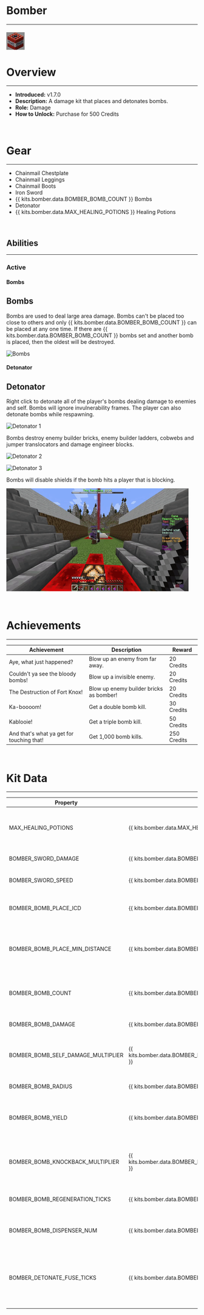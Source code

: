 
# Bomber

***

#### ![bomber-icon](../assets/kits/bomber/bomber-icon.jpg)

# Overview
***
- **Introduced:** v1.7.0
- **Description:** A damage kit that places and detonates bombs.
- **Role:** Damage
- **How to Unlock:** Purchase for 500 Credits

<br />  

# Gear
***
- Chainmail Chestplate
- Chainmail Leggings
- Chainmail Boots
- Iron Sword
- {{ kits.bomber.data.BOMBER_BOMB_COUNT }} Bombs
- Detonator
- {{ kits.bomber.data.MAX_HEALING_POTIONS }} Healing Potions

<br />  

## Abilities
***
### Active
<!-- tabs:start -->
#### **Bombs**
## Bombs
Bombs are used to deal large area damage. Bombs can't be placed too close to others and only {{ kits.bomber.data.BOMBER_BOMB_COUNT }} can be placed at any one time. If there are {{ kits.bomber.data.BOMBER_BOMB_COUNT }} bombs set and another bomb is placed, then the oldest will be destroyed.

![Bombs](../assets/kits/bomber/Bomber%20-%20Bombs.gif)

#### **Detonator**
## Detonator
Right click to detonate all of the player's bombs dealing damage to enemies and self. Bombs will ignore invulnerability frames. The player can also detonate bombs while respawning.

![Detonator 1](../assets/kits/bomber/Bomber%20-%20Detonate.gif)

Bombs destroy enemy builder bricks, enemy builder ladders, cobwebs and jumper translocators and damage engineer blocks.

![Detonator 2](../assets/kits/bomber/Bomber%20-%20Detonate%20Bricks.gif)

![Detonator 3](../assets/kits/bomber/Bomber%20-%20Detonate%20Engineer%20Blocks.gif)

Bombs will disable shields if the bomb hits a player that is blocking.

![Detonator 4](../assets/kits/bomber/Bomber%20-%20Detonate%20Shield.gif)

<!-- tabs:end -->
<br />  

# Achievements
***

| Achievement | Description | Reward |
| ----------- | ----------- | ------ |
| Aye, what just happened? | Blow up an enemy from far away. | 20 Credits |
| Couldn't ya see the bloody bombs! | Blow up a invisible enemy. | 20 Credits |
| The Destruction of Fort Knox! | Blow up enemy builder bricks as bomber! | 20 Credits |
| Ka-boooom! | Get a double bomb kill. | 30 Credits |
| Kablooie! | Get a triple bomb kill. | 50 Credits |
| And that's what ya get for touching that! | Get 1,000 bomb kills. | 250 Credits |

<br />  

# Kit Data
***

| Property | Value | Description |
|----------|-------|-------------|
| MAX_HEALING_POTIONS | {{ kits.bomber.data.MAX_HEALING_POTIONS }} | Maximum number of healing potions the player can carry. |
| BOMBER_SWORD_DAMAGE | {{ kits.bomber.data.BOMBER_SWORD_DAMAGE }} | The base damage of the sword. |
| BOMBER_SWORD_SPEED | {{ kits.bomber.data.BOMBER_SWORD_SPEED }} | The base speed of the sword. |
| BOMBER_BOMB_PLACE_ICD | {{ kits.bomber.data.BOMBER_BOMB_PLACE_ICD }} | The internal cooldown, in ticks, for placing bombs. |
| BOMBER_BOMB_PLACE_MIN_DISTANCE | {{ kits.bomber.data.BOMBER_BOMB_PLACE_MIN_DISTANCE }} | The minimum distance, in meters, for placing bomb near an already placed bomb. |
| BOMBER_BOMB_COUNT | {{ kits.bomber.data.BOMBER_BOMB_COUNT }} | The maximum number of placed and held bombs a player can have a once. |
| BOMBER_BOMB_DAMAGE | {{ kits.bomber.data.BOMBER_BOMB_DAMAGE }} | The damage that a single bomb does. |
| BOMBER_BOMB_SELF_DAMAGE_MULTIPLIER | {{ kits.bomber.data.BOMBER_BOMB_SELF_DAMAGE_MULTIPLIER }} | The damage multiplier of bomb damage from the player's own bombs.|
| BOMBER_BOMB_RADIUS | {{ kits.bomber.data.BOMBER_BOMB_RADIUS }} | The radius of the explosion effect. |
| BOMBER_BOMB_YIELD | {{ kits.bomber.data.BOMBER_BOMB_YIELD }} | The minecraft bomb yield value. (this isn't measured in meters/blocks) |
| BOMBER_BOMB_KNOCKBACK_MULTIPLIER | {{ kits.bomber.data.BOMBER_BOMB_KNOCKBACK_MULTIPLIER }} | The multiplier of the knockback that is applied to entities after a bomb explosion. |
| BOMBER_BOMB_REGENERATION_TICKS | {{ kits.bomber.data.BOMBER_BOMB_REGENERATION_TICKS }} | The interval, in ticks, for regenerating bombs. |
| BOMBER_BOMB_DISPENSER_NUM | {{ kits.bomber.data.BOMBER_BOMB_DISPENSER_NUM }} | The amount of bombs to receive from each engineer dispenser tick. |
| BOMBER_DETONATE_FUSE_TICKS | {{ kits.bomber.data.BOMBER_DETONATE_FUSE_TICKS }} | The duration, in ticks, it takes for bombs to explode. This is also sets the cooldown for the detonator ability. |
